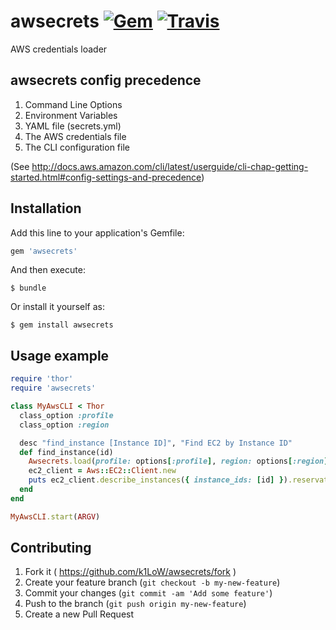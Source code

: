 # awsecrets [![Gem](https://img.shields.io/gem/v/awsecrets.svg)](https://rubygems.org/gems/awsecrets) [![Travis](https://img.shields.io/travis/k1LoW/awsecrets.svg)](https://travis-ci.org/k1LoW/awsecrets)

AWS credentials loader

## awsecrets config precedence

1. Command Line Options
2. Environment Variables
3. YAML file (secrets.yml)
4. The AWS credentials file
5. The CLI configuration file

(See http://docs.aws.amazon.com/cli/latest/userguide/cli-chap-getting-started.html#config-settings-and-precedence)

## Installation

Add this line to your application's Gemfile:

```ruby
gem 'awsecrets'
```

And then execute:

    $ bundle

Or install it yourself as:

    $ gem install awsecrets

## Usage example

```ruby
require 'thor'
require 'awsecrets'

class MyAwsCLI < Thor
  class_option :profile
  class_option :region

  desc "find_instance [Instance ID]", "Find EC2 by Instance ID"
  def find_instance(id)
    Awsecrets.load(profile: options[:profile], region: options[:region])
    ec2_client = Aws::EC2::Client.new
    puts ec2_client.describe_instances({ instance_ids: [id] }).reservations.first.instances.first
  end
end

MyAwsCLI.start(ARGV)
```

## Contributing

1. Fork it ( https://github.com/k1LoW/awsecrets/fork )
2. Create your feature branch (`git checkout -b my-new-feature`)
3. Commit your changes (`git commit -am 'Add some feature'`)
4. Push to the branch (`git push origin my-new-feature`)
5. Create a new Pull Request

